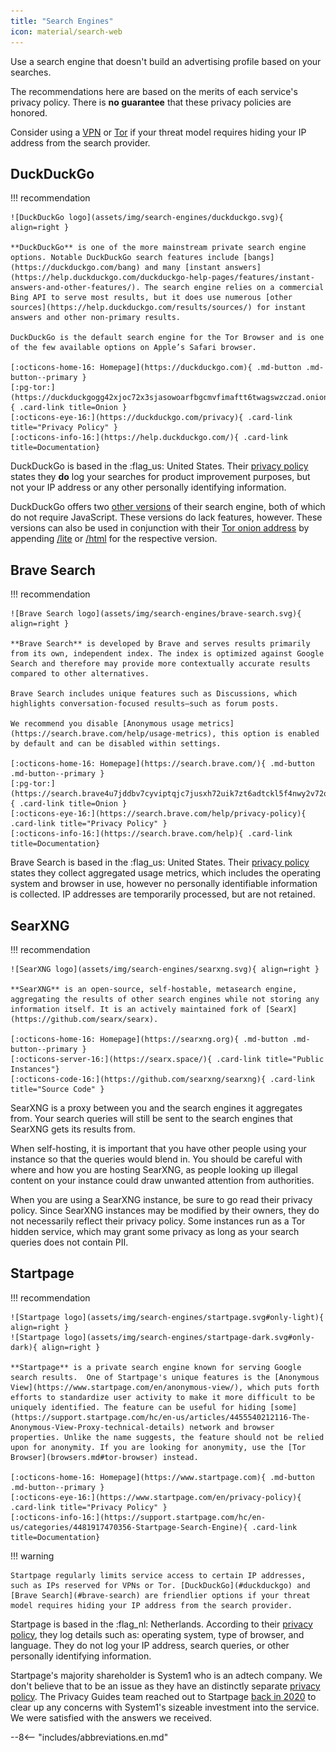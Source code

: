 ```yaml
---
title: "Search Engines"
icon: material/search-web
---
```

Use a search engine that doesn't build an advertising profile based on your searches.

The recommendations here are based on the merits of each service's privacy policy. There is **no guarantee** that these privacy policies are honored.

Consider using a [VPN](vpn.md) or [Tor](https://www.torproject.org/) if your threat model requires hiding your IP address from the search provider.

## DuckDuckGo

!!! recommendation

    ![DuckDuckGo logo](assets/img/search-engines/duckduckgo.svg){ align=right }

    **DuckDuckGo** is one of the more mainstream private search engine options. Notable DuckDuckGo search features include [bangs](https://duckduckgo.com/bang) and many [instant answers](https://help.duckduckgo.com/duckduckgo-help-pages/features/instant-answers-and-other-features/). The search engine relies on a commercial Bing API to serve most results, but it does use numerous [other sources](https://help.duckduckgo.com/results/sources/) for instant answers and other non-primary results.

    DuckDuckGo is the default search engine for the Tor Browser and is one of the few available options on Apple’s Safari browser.

    [:octicons-home-16: Homepage](https://duckduckgo.com){ .md-button .md-button--primary }
    [:pg-tor:](https://duckduckgogg42xjoc72x3sjasowoarfbgcmvfimaftt6twagswzczad.onion){ .card-link title=Onion }
    [:octicons-eye-16:](https://duckduckgo.com/privacy){ .card-link title="Privacy Policy" }
    [:octicons-info-16:](https://help.duckduckgo.com/){ .card-link title=Documentation}

DuckDuckGo is based in the :flag_us: United States. Their [privacy policy](https://duckduckgo.com/privacy) states they **do** log your searches for product improvement purposes, but not your IP address or any other personally identifying information.

DuckDuckGo offers two [other versions](https://help.duckduckgo.com/features/non-javascript/) of their search engine, both of which do not require JavaScript. These versions do lack features, however. These versions can also be used in conjunction with their [Tor onion address](https://duckduckgogg42xjoc72x3sjasowoarfbgcmvfimaftt6twagswzczad.onion/) by appending [/lite](https://duckduckgogg42xjoc72x3sjasowoarfbgcmvfimaftt6twagswzczad.onion/lite) or [/html](https://duckduckgogg42xjoc72x3sjasowoarfbgcmvfimaftt6twagswzczad.onion/html) for the respective version.

## Brave Search

!!! recommendation

    ![Brave Search logo](assets/img/search-engines/brave-search.svg){ align=right }

    **Brave Search** is developed by Brave and serves results primarily from its own, independent index. The index is optimized against Google Search and therefore may provide more contextually accurate results compared to other alternatives.

    Brave Search includes unique features such as Discussions, which highlights conversation-focused results—such as forum posts.

    We recommend you disable [Anonymous usage metrics](https://search.brave.com/help/usage-metrics), this option is enabled by default and can be disabled within settings.

    [:octicons-home-16: Homepage](https://search.brave.com/){ .md-button .md-button--primary }
    [:pg-tor:](https://search.brave4u7jddbv7cyviptqjc7jusxh72uik7zt6adtckl5f4nwy2v72qd.onion){ .card-link title=Onion }
    [:octicons-eye-16:](https://search.brave.com/help/privacy-policy){ .card-link title="Privacy Policy" }
    [:octicons-info-16:](https://search.brave.com/help){ .card-link title=Documentation}

Brave Search is based in the :flag_us: United States. Their [privacy policy](https://search.brave.com/help/privacy-policy) states they collect aggregated usage metrics, which includes the operating system and browser in use, however no personally identifiable information is collected. IP addresses are temporarily processed, but are not retained.

## SearXNG

!!! recommendation

    ![SearXNG logo](assets/img/search-engines/searxng.svg){ align=right }

    **SearXNG** is an open-source, self-hostable, metasearch engine, aggregating the results of other search engines while not storing any information itself. It is an actively maintained fork of [SearX](https://github.com/searx/searx).

    [:octicons-home-16: Homepage](https://searxng.org){ .md-button .md-button--primary }
    [:octicons-server-16:](https://searx.space/){ .card-link title="Public Instances"}
    [:octicons-code-16:](https://github.com/searxng/searxng){ .card-link title="Source Code" }

SearXNG is a proxy between you and the search engines it aggregates from. Your search queries will still be sent to the search engines that SearXNG gets its results from.

When self-hosting, it is important that you have other people using your instance so that the queries would blend in. You should be careful with where and how you are hosting SearXNG, as people looking up illegal content on your instance could draw unwanted attention from authorities.

When you are using a SearXNG instance, be sure to go read their privacy policy. Since SearXNG instances may be modified by their owners, they do not necessarily reflect their privacy policy. Some instances run as a Tor hidden service, which may grant some privacy as long as your search queries does not contain PII.

## Startpage

!!! recommendation

    ![Startpage logo](assets/img/search-engines/startpage.svg#only-light){ align=right }
    ![Startpage logo](assets/img/search-engines/startpage-dark.svg#only-dark){ align=right }

    **Startpage** is a private search engine known for serving Google search results.  One of Startpage's unique features is the [Anonymous View](https://www.startpage.com/en/anonymous-view/), which puts forth efforts to standardize user activity to make it more difficult to be uniquely identified. The feature can be useful for hiding [some](https://support.startpage.com/hc/en-us/articles/4455540212116-The-Anonymous-View-Proxy-technical-details) network and browser properties. Unlike the name suggests, the feature should not be relied upon for anonymity. If you are looking for anonymity, use the [Tor Browser](browsers.md#tor-browser) instead.

    [:octicons-home-16: Homepage](https://www.startpage.com){ .md-button .md-button--primary }
    [:octicons-eye-16:](https://www.startpage.com/en/privacy-policy){ .card-link title="Privacy Policy" }
    [:octicons-info-16:](https://support.startpage.com/hc/en-us/categories/4481917470356-Startpage-Search-Engine){ .card-link title=Documentation}

!!! warning

    Startpage regularly limits service access to certain IP addresses, such as IPs reserved for VPNs or Tor. [DuckDuckGo](#duckduckgo) and [Brave Search](#brave-search) are friendlier options if your threat model requires hiding your IP address from the search provider.

Startpage is based in the :flag_nl: Netherlands. According to their [privacy policy](https://www.startpage.com/en/privacy-policy/), they log details such as: operating system, type of browser, and language. They do not log your IP address, search queries, or other personally identifying information.

Startpage's majority shareholder is System1 who is an adtech company. We don't believe that to be an issue as they have an distinctly separate [privacy policy](https://system1.com/terms/privacy-policy). The Privacy Guides team reached out to Startpage [back in 2020](https://web.archive.org/web/20210118031008/https://blog.privacytools.io/relisting-startpage/) to clear up any concerns with System1's sizeable investment into the service. We were satisfied with the answers we received.

--8<-- "includes/abbreviations.en.md"
